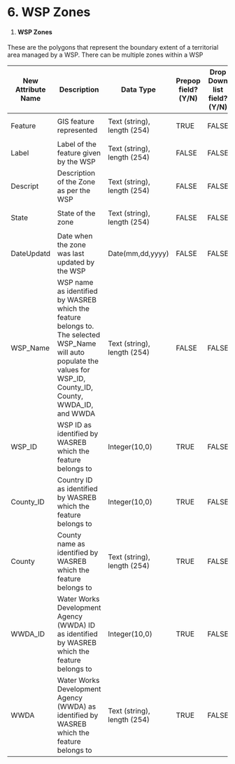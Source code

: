 # 6. WSP Zones

1. #### WSP Zones

These are the polygons that represent the boundary extent of a territorial area managed by a WSP. There can be multiple zones within a WSP

| New Attribute Name | Description                                                                                                                                                             | Data Type                   | Prepop field? (Y/N) | Drop Down list field? (Y/N) | If Yes, List all possible answers                   | Alias Name for Display | Field for classification if any |
| ------------------ | ----------------------------------------------------------------------------------------------------------------------------------------------------------------------- | --------------------------- | ------------------- | --------------------------- | --------------------------------------------------- | ---------------------- | ------------------------------- |
| Feature            | GIS feature represented                                                                                                                                                 | Text (string), length (254) | TRUE                | FALSE                       | <p><br></p>                                         | Feature                | <p><br></p>                     |
| Label              | Label of the feature given by the WSP                                                                                                                                   | Text (string), length (254) | FALSE               | FALSE                       | <p><br></p>                                         | Label                  | <p><br></p>                     |
| Descript           | Description of the Zone as per the WSP                                                                                                                                  | Text (string), length (254) | FALSE               | FALSE                       | <p><br></p>                                         | Description            | <p><br></p>                     |
| State              | State of the zone                                                                                                                                                       | Text (string), length (254) | FALSE               | FALSE                       | <p><br></p>                                         | State                  | <p><br></p>                     |
| DateUpdatd         | Date when the zone was last updated by the WSP                                                                                                                          | Date(mm,dd,yyyy)            | FALSE               | FALSE                       | <p><br></p>                                         | Date                   | <p><br></p>                     |
| WSP\_Name          | WSP name as identified by WASREB which the feature belongs to. The selected WSP\_Name will auto populate the values for WSP\_ID, County\_ID, County, WWDA\_ID, and WWDA | Text (string), length (254) | FALSE               | FALSE                       | Selection of WSP\_Alias Name from the WSP\_ID Table | WSP Name               | <p><br></p>                     |
| WSP\_ID            | WSP ID as identified by WASREB which the feature belongs to                                                                                                             | Integer(10,0)               | TRUE                | FALSE                       | <p><br></p>                                         | WSP ID                 | <p><br></p>                     |
| County\_ID         | Country ID as identified by WASREB which the feature belongs to                                                                                                         | Integer(10,0)               | TRUE                | FALSE                       | <p><br></p>                                         | County ID              | <p><br></p>                     |
| County             | County name as identified by WASREB which the feature belongs to                                                                                                        | Text (string), length (254) | TRUE                | FALSE                       | <p><br></p>                                         | County                 | <p><br></p>                     |
| WWDA\_ID           | Water Works Development Agency (WWDA) ID as identified by WASREB which the feature belongs to                                                                           | Integer(10,0)               | TRUE                | FALSE                       | <p><br></p>                                         | WWDA ID                | <p><br></p>                     |
| WWDA               | Water Works Development Agency (WWDA) as identified by WASREB which the feature belongs to                                                                              | Text (string), length (254) | TRUE                | FALSE                       | <p><br></p>                                         | WWDA                   | <p><br></p>                     |
